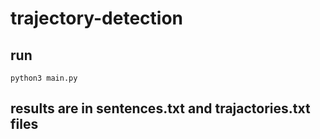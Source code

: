 # trajectory-detection
## run 
`python3 main.py`

## results are in sentences.txt and trajactories.txt files
